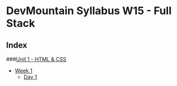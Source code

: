 # DevMountain Syllabus W15 - Full Stack

## Index
###[Unit 1 - HTML & CSS](#unit1)
- [Week 1](#week1)
  - [Day 1](#day11)
